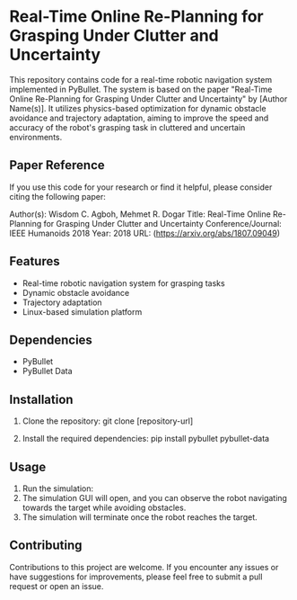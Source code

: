 
# Real-Time Online Re-Planning for Grasping Under Clutter and Uncertainty

This repository contains code for a real-time robotic navigation system implemented in PyBullet. The system is based on the paper "Real-Time Online Re-Planning for Grasping Under Clutter and Uncertainty" by [Author Name(s)]. It utilizes physics-based optimization for dynamic obstacle avoidance and trajectory adaptation, aiming to improve the speed and accuracy of the robot's grasping task in cluttered and uncertain environments.

## Paper Reference
If you use this code for your research or find it helpful, please consider citing the following paper:

Author(s): Wisdom C. Agboh, Mehmet R. Dogar
Title: Real-Time Online Re-Planning for Grasping Under Clutter and Uncertainty
Conference/Journal: IEEE Humanoids 2018
Year: 2018
URL: (https://arxiv.org/abs/1807.09049)

## Features
- Real-time robotic navigation system for grasping tasks
- Dynamic obstacle avoidance
- Trajectory adaptation
- Linux-based simulation platform

## Dependencies
- PyBullet
- PyBullet Data

## Installation
1. Clone the repository:
git clone [repository-url]

2. Install the required dependencies:
pip install pybullet pybullet-data

## Usage
1. Run the simulation:
2. The simulation GUI will open, and you can observe the robot navigating towards the target while avoiding obstacles.
3. The simulation will terminate once the robot reaches the target.

## Contributing
Contributions to this project are welcome. If you encounter any issues or have suggestions for improvements, please feel free to submit a pull request or open an issue.
